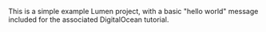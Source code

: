 This is a simple example Lumen project, with a basic "hello world" message included for the associated DigitalOcean tutorial.
